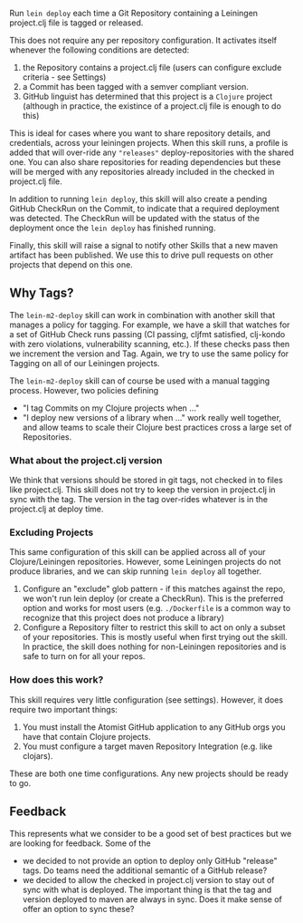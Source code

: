 Run `lein deploy` each time a Git Repository containing a Leiningen project.clj
file is tagged or released.

This does not require any per repository configuration. It activates itself
whenever the following conditions are detected:

1. the Repository contains a project.clj file (users can configure exclude
   criteria - see Settings)
2. a Commit has been tagged with a semver compliant version.
3. GitHub linguist has determined that this project is a `Clojure` project
   (although in practice, the existince of a project.clj file is enough to do
   this)

This is ideal for cases where you want to share repository details, and
credentials, across your leiningen projects. When this skill runs, a profile is
added that will over-ride any `"releases"` deploy-repositories with the shared
one. You can also share repositories for reading dependencies but these will be
merged with any repositories already included in the checked in project.clj
file.

In addition to running `lein deploy`, this skill will also create a pending
GitHub CheckRun on the Commit, to indicate that a required deployment was
detected. The CheckRun will be updated with the status of the deployment once
the `lein deploy` has finished running.

Finally, this skill will raise a signal to notify other Skills that a new maven
artifact has been published. We use this to drive pull requests on other
projects that depend on this one.

## Why Tags?

The `lein-m2-deploy` skill can work in combination with another skill that
manages a policy for tagging. For example, we have a skill that watches for a
set of GitHub Check runs passing (CI passing, cljfmt satisfied, clj-kondo with
zero violations, vulnerability scanning, etc.). If these checks pass then we
increment the version and Tag. Again, we try to use the same policy for Tagging
on all of our Leiningen projects.

The `lein-m2-deploy` skill can of course be used with a manual tagging process.
However, two policies defining

-   "I tag Commits on my Clojure projects when ..."
-   "I deploy new versions of a library when ..." work really well together, and
    allow teams to scale their Clojure best practices cross a large set of
    Repositories.

### What about the project.clj version

We think that versions should be stored in git tags, not checked in to files
like project.clj. This skill does not try to keep the version in project.clj in
sync with the tag. The version in the tag over-rides whatever is in the
project.clj at deploy time.

### Excluding Projects

This same configuration of this skill can be applied across all of your
Clojure/Leiningen repositories. However, some Leiningen projects do not produce
libraries, and we can skip running `lein deploy` all together.

1.  Configure an "exclude" glob pattern - if this matches against the repo, we
    won't run lein deploy (or create a CheckRun). This is the preferred option
    and works for most users (e.g. `./Dockerfile` is a common way to recognize
    that this project does not produce a library)
2.  Configure a Repository filter to restrict this skill to act on only a subset
    of your repositories. This is mostly useful when first trying out the skill.
    In practice, the skill does nothing for non-Leiningen repositories and is
    safe to turn on for all your repos.

### How does this work?

This skill requires very little configuration (see settings). However, it does
require two important things:

1.  You must install the Atomist GitHub application to any GitHub orgs you have
    that contain Clojure projects.
2.  You must configure a target maven Repository Integration (e.g. like
    clojars).

These are both one time configurations. Any new projects should be ready to go.

## Feedback

This represents what we consider to be a good set of best practices but we are
looking for feedback. Some of the

-   we decided to not provide an option to deploy only GitHub "release" tags. Do
    teams need the additional semantic of a GitHub release?
-   we decided to allow the checked in project.clj version to stay out of sync
    with what is deployed. The important thing is that the tag and version
    deployed to maven are always in sync. Does it make sense of offer an option
    to sync these?
